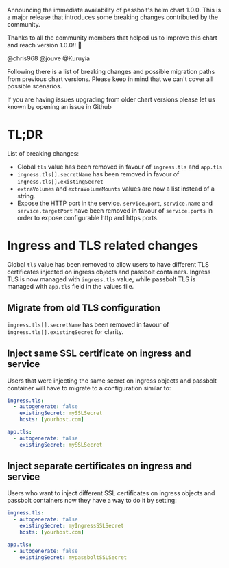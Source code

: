 Announcing the immediate availability of passbolt's helm chart 1.0.0.
This is a major release that introduces some breaking changes contributed
by the community.

Thanks to all the community members that helped us to improve this chart
and reach version 1.0.0!! :tada:

@chris968
@jouve
@Kuruyia

Following there is a list of breaking changes and possible migration paths
from previous chart versions. Please keep in mind that we can't cover all
possible scenarios.

If you are having issues upgrading from older chart versions please let us
known by opening an issue in Github

# TL;DR

List of breaking changes:

- Global `tls` value has been removed in favour of `ingress.tls` and `app.tls`
- `ingress.tls[].secretName` has been removed in favour of `ingress.tls[].existingSecret`
- `extraVolumes` and `extraVolumeMounts` values are now a list instead of a string.
- Expose the HTTP port in the service. `service.port`, `service.name` and
  `service.targetPort` have been removed in favour of `service.ports`
  in order to expose configurable http and https ports.

# Ingress and TLS related changes

Global `tls` value has been removed to allow users to have different TLS
certificates injected on ingress objects and passbolt containers.
Ingress TLS is now managed with `ingress.tls` value, while passbolt TLS
is managed with `app.tls` field in the values file.

## Migrate from old TLS configuration

`ingress.tls[].secretName` has been removed in favour of
`ingress.tls[].existingSecret` for clarity.

## Inject same SSL certificate on ingress and service

Users that were injecting the same secret on Ingress objects and passbolt
container will have to migrate to a configuration similar to:

```yaml
ingress.tls:
  - autogenerate: false
    existingSecret: mySSLSecret
    hosts: [yourhost.com]
```

```yaml
app.tls:
  - autogenerate: false
    existingSecret: mySSLSecret
```

## Inject separate certificates on ingress and service

Users who want to inject different SSL certificates on ingress objects and passbolt
containers now they have a way to do it by setting:

```yaml
ingress.tls:
  - autogenerate: false
    existingSecret: myIngressSSLSecret
    hosts: [yourhost.com]
```

```yaml
app.tls:
  - autogenerate: false
    existingSecret: mypassboltSSLSecret
```
